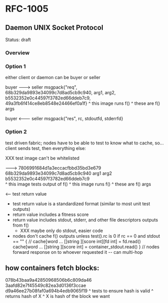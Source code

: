 # RFC-1005
## Daemon UNIX Socket Protocol

Status: draft

### Overview

### Option 1

either client or daemon can be buyer or seller

buyer ---> seller
msgpack{"req", 68b329da9893e34099c7d8ad5cb9c940, arg1, arg2, b5532352e0c44597f3782ed66ddeb7c9, 49a3fb6f414ce8eb8548e24466ef0a1f}
               ^ this image runs f()             ^ these are f() args 

buyer <--- seller
msgpack{"res", rc, stdoutfd, stderrfd}


### Option 2

test driven fabric; nodes have to be able to test to know what to cache, so...
client sends test, then everything else:

XXX test image can't be whitelisted

--->
7806991684d1a3eccacfbbd35bd3e679 68b329da9893e34099c7d8ad5cb9c940 arg1 arg2 b5532352e0c44597f3782ed66ddeb7c9  
^ this image tests output of f() ^ this image runs f()            ^ these are f() args 

<-- test return value

- test return value is a standardized format (similar to most unit test outputs)
- return value includes a fitness score
- return value includes stdout, stderr, and other file descriptors outputs from f() 
    - XXX maybe only do stdout, easier code
- nodes don't cache f() outputs unless test().rc is 0 
if rc == 0 and stdout == "" {
    // cache[word ... []string ][score int][fd int] = fd.read()
    cache[word ... []string ][score int] = container_stdout.read()
}
// nodes forward response on to whoever requested it -- can multi-hop


how containers fetch blocks:
---------------------------
078b43baa9a42850968506b6c809da46  3aafd82e7f45549c82ea3d0136f3ccae d9a46ee27b08faf0a694b4edb9065f19
^ tests to ensure hash is valid   ^ returns hash of X              ^ X is hash of the block we want

